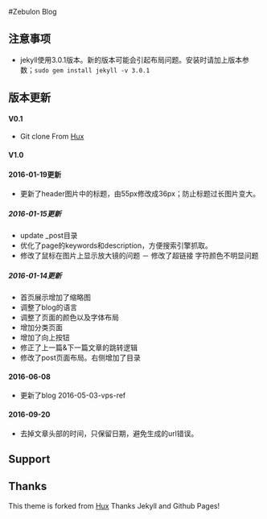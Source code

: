 #Zebulon Blog

## 注意事项

- jekyll使用3.0.1版本。新的版本可能会引起布局问题。安装时请加上版本参数；`sudo gem install jekyll -v 3.0.1`

## 版本更新

#### V0.1

- Git clone From [Hux](https://github.com/Huxpro/huxpro.github.io.git) 

#### V1.0
#### 2016-01-19更新
- 更新了header图片中的标题，由55px修改成36px；防止标题过长图片变大。

##### 2016-01-15更新

- update _post目录
- 优化了page的keywords和description，方便搜索引擎抓取。
- 修改了鼠标在图片上显示放大镜的问题
－ 修改了超链接 字符颜色不明显问题


##### 2016-01-14更新

- 首页展示增加了缩略图
- 调整了blog的语言
- 调整了页面的颜色以及字体布局
- 增加分类页面
- 增加了向上按钮
- 修正了上一篇&下一篇文章的跳转逻辑
- 修改了post页面布局。右侧增加了目录

#### 2016-06-08

- 更新了blog 2016-05-03-vps-ref

#### 2016-09-20

- 去掉文章头部的时间，只保留日期，避免生成的url错误。






## Support




## Thanks

This theme is forked from [Hux](https://github.com/Huxpro/huxpro.github.io.git)
Thanks Jekyll and Github Pages!
